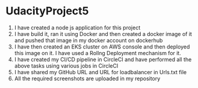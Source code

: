# UdacityProject5
1. I have created a node js application for this project
2. I have build it, ran it using Docker and then created a docker image of it and pushed that image in my docker account on dockerhub
3. I have then created an EKS cluster on AWS console and then deployed this image on it. I have used a Rollng Deployment mechanism for it.
4. I have created my CI/CD pipeline in CircleCI and have performed all the above tasks using various jobs in CircleCI
5. I have shared my GitHub URL and URL for loadbalancer in Urls.txt file
6. All the required screenshots are uploaded in my repository
